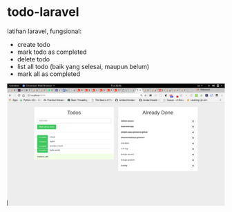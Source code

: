 # todo-laravel

latihan laravel, fungsional:

- create todo
- mark todo as completed
- delete todo
- list all todo (baik yang selesai, maupun belum)
- mark all as completed

![screenshot](ss.png?raw=true "screenshot")

